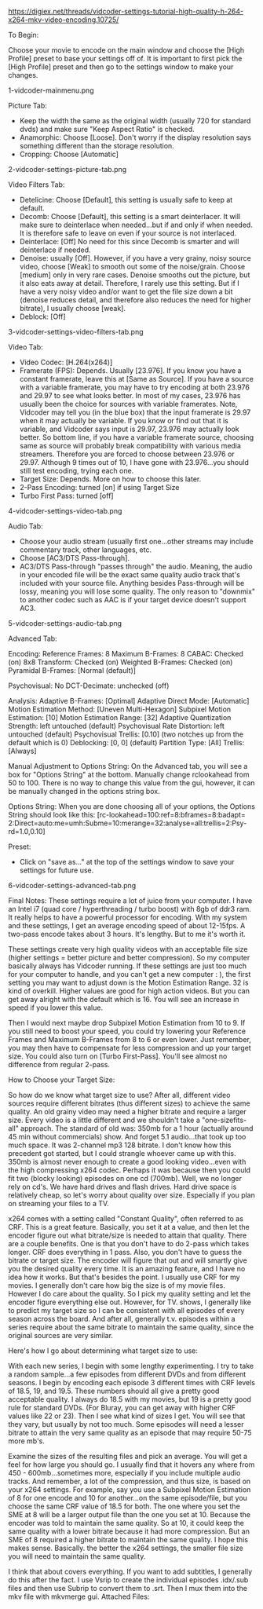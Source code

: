 https://digiex.net/threads/vidcoder-settings-tutorial-high-quality-h-264-x264-mkv-video-encoding.10725/

To Begin:

Choose your movie to encode on the main window and choose the [High Profile] preset to base your settings off of. It is important to first pick the [High Profile] preset and then go to the settings window to make your changes.

1-vidcoder-mainmenu.png 


Picture Tab:

- Keep the width the same as the original width (usually 720 for standard dvds) and make sure
"Keep Aspect Ratio" is checked.
- Anamorphic: Choose [Loose]. Don't worry if the display resolution says something different
than the storage resolution.
- Cropping: Choose [Automatic]

2-vidcoder-settings-picture-tab.png 


Video Filters Tab:

- Detelicine: Choose [Default], this setting is usually safe to keep at default.
- Decomb: Choose [Default], this setting is a smart deinterlacer. It will make sure to deinterlace
when needed...but if and only if when needed. It is therefore safe to leave on even if your source
is not interlaced.
- Deinterlace: [Off] No need for this since Decomb is smarter and will deinterlace if needed.
- Denoise: usually [Off]. However, if you have a very grainy, noisy source video, choose [Weak]
to smooth out some of the noise/grain. Choose [medium] only in very rare cases. Denoise
smooths out the picture, but it also eats away at detail. Therefore, I rarely use this setting. But if I
have a very noisy video and/or want to get the file size down a bit (denoise reduces detail, and
therefore also reduces the need for higher bitrate), I usually choose [weak].
- Deblock: [Off]

3-vidcoder-settings-video-filters-tab.png 


Video Tab:

- Video Codec: [H.264(x264)]
- Framerate (FPS): Depends. Usually [23.976]. If you know you have a constant framerate,
leave this at [Same as Source]. If you have a source with a variable framerate, you may have to
try encoding at both 23.976 and 29.97 to see what looks better. In most of my cases, 23.976 has
usually been the choice for sources with variable framerates. Note, Vidcoder may tell you (in the
blue box) that the input framerate is 29.97 when it may actually be variable. If you know or find
out that it is variable, and Vidcoder says input is 29.97, 23.976 may actually look better. So
bottom line, if you have a variable framerate source, choosing same as source will probably break
compatibility with various media streamers. Therefore you are forced to choose between 23.976
or 29.97. Although 9 times out of 10, I have gone with 23.976...you should still test encoding,
trying each one.
- Target Size: Depends. More on how to choose this later.
- 2-Pass Encoding: turned [on] if using Target Size
- Turbo First Pass: turned [off]

4-vidcoder-settings-video-tab.png 


Audio Tab:

- Choose your audio stream (usually first one...other streams may include commentary track,
other languages, etc.
- Choose [AC3/DTS Pass-through].
- AC3/DTS Pass-through "passes through" the audio. Meaning, the audio in your encoded file will
be the exact same quality audio track that's included with your source file. Anything besides
Pass-through will be lossy, meaning you will lose some quality. The only reason to "downmix" to
another codec such as AAC is if your target device doesn't support AC3.

5-vidcoder-settings-audio-tab.png 


Advanced Tab:

Encoding:
Reference Frames: 8
Maximum B-Frames: 8
CABAC: Checked (on)
8x8 Transform: Checked (on)
Weighted B-Frames: Checked (on)
Pyramidal B-Frames: [Normal (default)]

Psychovisual:
No DCT-Decimate: unchecked (off)

Analysis:
Adaptive B-Frames: [Optimal]
Adaptive Direct Mode: [Automatic]
Motion Estimation Method: [Uneven Multi-Hexagon]
Subpixel Motion Estimation: [10]
Motion Estimation Range: [32]
Adaptive Quantization Strength: left untouched (default)
Psychovisual Rate Distortion: left untouched (default)
Psychovisual Trellis: [0.10] (two notches up from the default which is 0)
Deblocking: [0, 0] (default)
Partition Type: [All]
Trellis: [Always]

Manual Adjustment to Options String:
On the Advanced tab, you will see a box for "Options String" at the bottom. Manually change rclookahead
from 50 to 100. There is no way to change this value from the gui, however, it can be
manually changed in the options string box.

Options String:
When you are done choosing all of your options, the Options String should look like this:
[rc-lookahead=100:ref=8:bframes=8:badapt=
2:Direct=auto:me=umh:Subme=10:merange=32:analyse=all:trellis=2:Psy-rd=1.0,0.10]


Preset:
- Click on "save as..." at the top of the settings window to save your settings for future use.

6-vidcoder-settings-advanced-tab.png 

Final Notes:
These settings require a lot of juice from your computer. I have an Intel i7 (quad core / hyperthreading / turbo boost) with 8gb of ddr3 ram. It really helps to have a powerful processor for encoding. With my system and these settings, I get an average encoding speed of about 12-15fps. A two-pass encode takes about 3 hours. It's lengthy. But to me it's worth it.

These settings create very high quality videos with an acceptable file size (higher settings = better picture and better compression). So my computer basically always has Vidcoder running. If these settings are just too much for your computer to handle, and you can't get a new computer : ), the first setting you may want to adjust down is the Motion Estimation Range. 32 is kind of overkill. Higher values are good for high action videos. But you can get away alright with the default which is 16. You will see an increase in speed if you lower this value.

Then I would next maybe drop Subpixel Motion Estimation from 10 to 9. If you still need to boost your speed, you could try lowering your Reference Frames and Maximum B-Frames from 8 to 6 or even lower. Just remember, you may then have to compensate for less compression and up your target size. You could also turn on [Turbo First-Pass]. You'll see almost no difference from regular 2-pass.


How to Choose your Target Size:

So how do we know what target size to use? After all, different video sources require different bitrates (thus different sizes) to achieve the same quality. An old grainy video may need a higher bitrate and require a larger size. Every video is a little different and we shouldn't take a "one-sizefits- all" approach. The standard of old was: 350mb for a 1 hour (actually around 45 min without commercials) show. And forget 5.1 audio...that took up too much space. It was 2-channel mp3
128 bitrate. I don't know how this precedent got started, but I could strangle whoever came up with this. 350mb is almost never enough to create a good looking video...even with the high compressing x264 codec. Perhaps it was because then you could fit two (blocky looking) episodes on one cd (700mb). Well, we no longer rely on cd's. We have hard drives and flash drives. Hard drive space is relatively cheap, so let's worry about quality over size. Especially if you plan on streaming your files to a TV.

x264 comes with a setting called "Constant Quality", often referred to as CRF. This is a great feature. Basically, you set it at a value, and then let the encoder figure out what bitrate/size is needed to attain that quality. There are a couple benefits. One is that you don't have to do 2-pass which takes longer. CRF does everything in 1 pass. Also, you don't have to guess the bitrate or target size. The encoder will figure that out and will smartly give you the desired quality every time. It is an amazing feature, and I have no idea how it works. But that's besides the point. I usually use CRF for my movies. I generally don't care how big the size is of my movie files. However I do care about the quality. So I pick my quality setting and let the encoder figure everything else out. However, for TV. shows, I generally like to predict my target size so I can be consistent with all episodes of every season across the board. And after all, generally t.v. episodes within a series require about the same bitrate to maintain the same quality, since the original sources are very similar.

Here's how I go about determining what target size to use:

With each new series, I begin with some lengthy experimenting. I try to take a random sample...a few episodes from different DVDs and from different seasons. I begin by encoding each episode 3 different times with CRF levels of 18.5, 19, and 19.5. These numbers should all give a pretty good acceptable quality. I always do 18.5 with my movies, but 19 is a pretty good rule for standard DVDs. (For Bluray, you can get away with higher CRF values like 22 or 23). Then I see what kind of sizes I get. You will see that they vary, but usually by not too much. Some episodes will need a lesser bitrate to attain the very same quality as an episode that may require 50-75 more mb's.

Examine the sizes of the resulting files and pick an average. You will get a feel for how large you should go. I usually find that it hovers any where from 450 - 600mb...sometimes more, especially if you include multiple audio tracks. And remember, a lot of the compression, and thus size, is based on your x264 settings. For example, say you use a Subpixel Motion Estimation of 8 for one encode and 10 for another...on the same episode/file, but you choose the same CRF value of 18.5 for both. The one where you set the SME at 8 will be a larger output file than the one you set at 10. Because the encoder was told to maintain the same quality. So at 10, it could keep the same quality with a lower bitrate because it had more compression. But an SME of 8 required a higher bitrate to maintain the same quality. I hope this makes sense. Basically. the better the x264 settings, the smaller file size you will need to maintain the same quality.

I think that about covers everything. If you want to add subtitles, I generally do this after the fact. I use Vsrip to create the individual episodes .idx/.sub files and then use Subrip to convert them to .srt. Then I mux them into the mkv file with mkvmerge gui.
Attached Files:
